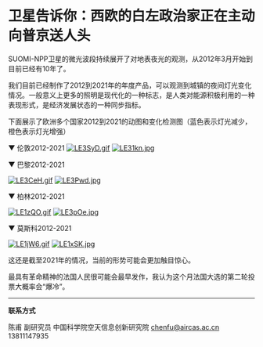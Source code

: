 # 卫星告诉你：西欧的白左政治家正在主动向普京送人头

SUOMI-NPP卫星的微光波段持续展开了对地表夜光的观测，从2012年3月开始到目前已经有10年了。

我们目前已经制作了2012到2021年的年度产品，可以观测到城镇的夜间灯光变化情况。一般意义上更多的照明是现代化的一种标志，是人类对能源积极利用的一种表现形式，是经济发展状态的一种同步指标。

下面展示了欧洲多个国家2012到2021的动图和变化检测图（蓝色表示灯光减少，橙色表示灯光增强）

▼ 伦敦2012-2021
[![LE3SyD.gif](https://s1.ax1x.com/2022/04/11/LE3SyD.gif)](https://imgtu.com/i/LE3SyD)
[![LE31kn.jpg](https://s1.ax1x.com/2022/04/11/LE31kn.jpg)](https://imgtu.com/i/LE31kn)

▼ 巴黎2012-2021

[![LE3CeH.gif](https://s1.ax1x.com/2022/04/11/LE3CeH.gif)](https://imgtu.com/i/LE3CeH)
[![LE3Pwd.jpg](https://s1.ax1x.com/2022/04/11/LE3Pwd.jpg)](https://imgtu.com/i/LE3Pwd)

▼ 柏林2012-2021

[![LE1zQO.gif](https://s1.ax1x.com/2022/04/11/LE1zQO.gif)](https://imgtu.com/i/LE1zQO)
[![LE3pOe.jpg](https://s1.ax1x.com/2022/04/11/LE3pOe.jpg)](https://imgtu.com/i/LE3pOe)

▼ 莫斯科2012-2021

[![LE1jW6.gif](https://s1.ax1x.com/2022/04/11/LE1jW6.gif)](https://imgtu.com/i/LE1jW6)
[![LE1xSK.jpg](https://s1.ax1x.com/2022/04/11/LE1xSK.jpg)](https://imgtu.com/i/LE1xSK)

这还是截至2021年的情况，当前的形势可能会更加触目惊心。

最具有革命精神的法国人民很可能会最早发作，我认为这个月法国大选的第二轮投票大概率会“爆冷”。



---

**联系方式**

陈甫 副研究员
中国科学院空天信息创新研究院
chenfu@aircas.ac.cn
13811147935
